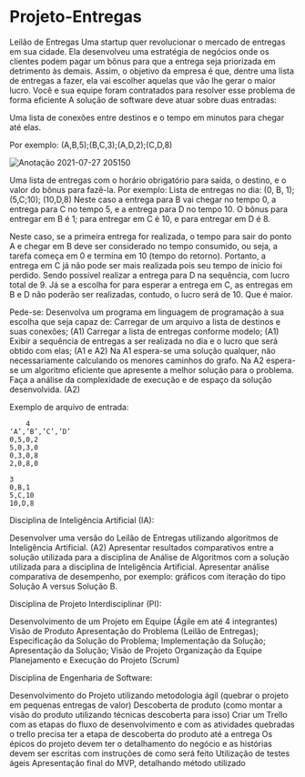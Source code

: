 # Projeto-Entregas

Leilão de Entregas
Uma startup quer revolucionar o mercado de entregas em sua cidade. Ela desenvolveu uma estratégia de negócios onde os clientes podem pagar um bônus para que a entrega seja priorizada em detrimento às demais. Assim, o objetivo da empresa é que, dentre uma lista de entregas a fazer, ela vai escolher aquelas que vão lhe gerar o maior lucro. Você e sua equipe foram contratados para resolver esse problema de forma eficiente
A solução de software deve atuar sobre duas entradas:

Uma lista de conexões entre destinos e o tempo em minutos para chegar até elas.

Por exemplo:
(A,B,5);(B,C,3);(A,D,2);(C,D,8)

![Anotação 2021-07-27 205150](https://user-images.githubusercontent.com/49658537/127242014-87480e88-60f3-40a2-bc06-719223491c5f.png)


Uma lista de entregas com o horário obrigatório para saída, o destino, e o valor do bônus para fazê-la. Por exemplo: 
Lista de entregas no dia: (0, B, 1); (5,C;10); (10,D,8)
Neste caso a entrega para B vai chegar no tempo 0, a entrega para C no tempo 5, e a entrega para D no tempo 10. 
O bônus para entregar em B é 1; para entregar em C é 10, e para entregar em D é 8.

Neste caso, se a primeira entrega for realizada, o tempo para sair do ponto A e chegar em B deve ser considerado no tempo consumido, ou seja, a tarefa começa em 0 e termina em 10 (tempo do retorno). 
Portanto, a entrega em C já não pode ser mais realizada pois seu tempo de início foi perdido. Sendo possível realizar a entrega para D na sequência, com lucro total de 9. Já se a escolha for para esperar a entrega em C, as entregas em B e D não poderão ser realizadas, contudo, o lucro será de 10. Que é maior. 

Pede-se:
Desenvolva um programa em linguagem de programação à sua escolha que seja capaz de:
Carregar de um arquivo a lista de destinos e suas conexões; (A1)
Carregar a lista de entregas conforme modelo; (A1)
Exibir a sequência de entregas a ser realizada no dia e o lucro que será obtido com elas; (A1 e A2)
Na A1 espera-se uma solução qualquer, não necessariamente calculando os menores caminhos do grafo. 
Na A2 espera-se um algoritmo eficiente que apresente a melhor solução para o problema.
Faça a análise da complexidade de execução e de espaço da solução desenvolvida. (A2)


Exemplo de arquivo de entrada:

        4
	‘A’,’B’,’C’,’D’
	0,5,0,2
	5,0,3,0
	0,3,0,8
	2,0,8,0

	3
	0,B,1
	5,C,10
	10,D,8


Disciplina de Inteligência Artificial (IA):

Desenvolver uma versão do Leilão de Entregas utilizando algoritmos de Inteligência Artificial. (A2)
Apresentar resultados comparativos entre a solução utilizada para a disciplina de Análise de Algoritmos com a solução utilizada para a disciplina de Inteligência Artificial.
Apresentar análise comparativa de desempenho, por exemplo: gráficos com iteração do tipo Solução A versus Solução B.


Disciplina de Projeto Interdisciplinar (PI):

Desenvolvimento de um Projeto em Equipe (Ágile em até 4 integrantes) 
Visão de Produto
Apresentação do Problema (Leilão de Entregas);
Especificação da Solução do Problema;
Implementação da Solução;
Apresentação da Solução;
Visão de Projeto
Organização da Equipe
Planejamento e Execução do Projeto (Scrum)

Disciplina de Engenharia de Software:

Desenvolvimento do Projeto utilizando metodologia ágil (quebrar o projeto em pequenas entregas de valor)
Descoberta de produto (como montar a visão do produto utilizando técnicas descoberta para isso)
Criar um Trello com as etapas do fluxo de desenvolvimento  e com as atividades quebradas o trello precisa ter a etapa de descoberta do produto até a entrega
Os épicos do projeto devem ter o detalhamento do negócio e as histórias devem ser escritas com instruções de como será feito
Utilização de testes ágeis
Apresentação final do MVP, detalhando método utilizado 

